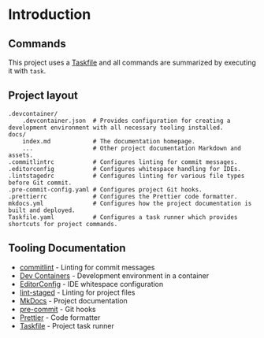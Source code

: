 # Introduction

## Commands

This project uses a [Taskfile](https://taskfile.dev/) and all commands are summarized by executing it with `task`.

## Project layout

    .devcontainer/
        .devcontainer.json  # Provides configuration for creating a development environment with all necessary tooling installed.
    docs/
        index.md            # The documentation homepage.
        ...                 # Other project documentation Markdown and assets.
    .commitlintrc           # Configures linting for commit messages.
    .editorconfig           # Configures whitespace handling for IDEs.
    .lintstagedrc           # Configures linting for various file types before Git commit.
    .pre-commit-config.yaml # Configures project Git hooks.
    .prettierrc             # Configures the Prettier code formatter.
    mkdocs.yml              # Configures how the project documentation is built and deployed.
    Taskfile.yaml           # Configures a task runner which provides shortcuts for project commands.

## Tooling Documentation

-   [commitlint](https://commitlint.js.org/) - Linting for commit messages
-   [Dev Containers](https://containers.dev/implementors/json_reference/) - Development environment in a container
-   [EditorConfig](https://editorconfig.org/) - IDE whitespace configuration
-   [lint-staged](https://www.npmjs.com/package/lint-staged?activeTab=readme#configuration) - Linting for project files
-   [MkDocs](https://www.mkdocs.org/user-guide/) - Project documentation
-   [pre-commit](https://pre-commit.com/#usage) - Git hooks
-   [Prettier](https://prettier.io/) - Code formatter
-   [Taskfile](https://taskfile.dev/usage/) - Project task runner
